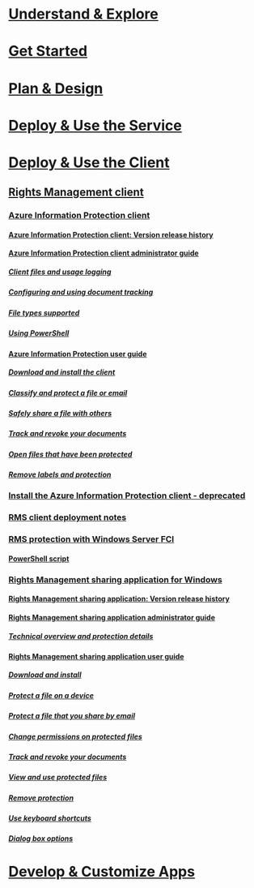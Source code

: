 # [Understand & Explore](/information-protection/understand-explore/what-is-information-protection)
# [Get Started](/information-protection/get-started/requirements-azure-rms)
# [Plan & Design](/information-protection/plan-design/deployment-roadmap)
# [Deploy & Use the Service](/information-protection/deploy-use/activate-service)
# [Deploy & Use the Client](use-client.md)
## [Rights Management client](use-client.md)
### [Azure Information Protection client](AIP-client.md)
#### [Azure Information Protection client: Version release history](client-version-release-history.md)
#### [Azure Information Protection client administrator guide](client-admin-guide.md)
##### [Client files and usage logging](client-admin-guide-files-and-logging.md)
##### [Configuring and using document tracking](client-admin-guide-document-tracking.md)
##### [File types supported](client-admin-guide-file-types.md)
##### [Using PowerShell](client-admin-guide-powershell.md)
#### [Azure Information Protection user guide](client-user-guide.md)
##### [Download and install the client](install-client-app.md)
##### [Classify and protect a file or email](client-classify-protect.md)
##### [Safely share a file with others](client-protect-share.md)
##### [Track and revoke your documents](client-track-revoke.md)
##### [Open files that have been protected](client-view-use-files.md)
##### [Remove labels and protection](client-remove-label-protection.md)
### [Install the Azure Information Protection client - deprecated](info-protect-client.md)
### [RMS client deployment notes](client-deployment-notes.md)
### [RMS protection with Windows Server FCI](configure-fci.md)
#### [PowerShell script](fci-script.md)
### [Rights Management sharing application for Windows](sharing-app-windows.md)
#### [Rights Management sharing application: Version release history](sharing-app-version-release-history.md)
#### [Rights Management sharing application administrator guide](sharing-app-admin-guide.md)
##### [Technical overview and protection details](sharing-app-admin-guide-technical.md)
#### [Rights Management sharing application user guide](sharing-app-user-guide.md)
##### [Download and install](install-sharing-app.md)
##### [Protect a file on a device](sharing-app-protect-in-place.md)
##### [Protect a file that you share by email](sharing-app-protect-by-email.md)
##### [Change permissions on protected files](sharing-app-reprotect-files.md)
##### [Track and revoke your documents](sharing-app-track-revoke.md)
##### [View and use protected files](sharing-app-view-use-files.md)
##### [Remove protection](sharing-app-remove-protection.md)
##### [Use keyboard shortcuts](sharing-app-keyboard-shortcuts.md)
##### [Dialog box options](sharing-app-dialog-box.md)
# [Develop & Customize Apps](/information-protection/develop/developers-guide)
